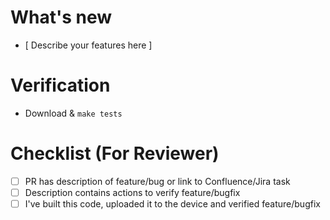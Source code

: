 # What's new

- [ Describe your features here ]

# Verification

- Download & `make tests`

# Checklist (For Reviewer)

- [ ] PR has description of feature/bug or link to Confluence/Jira task
- [ ] Description contains actions to verify feature/bugfix
- [ ] I've built this code, uploaded it to the device and verified feature/bugfix
